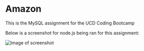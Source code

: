 # Amazon

This is the MySQL assignment for the UCD Coding Bootcamp

Below is a screenshot for node.js being ran for this assignment:

![Image of screenshot](https://drive.google.com/open?id=1A-L7DYsNjrmvPRkhMYJXYh7v28GO1Ggh)
